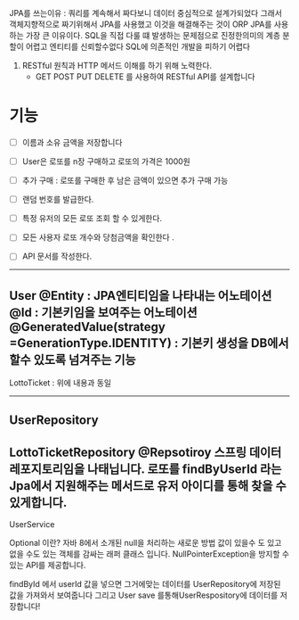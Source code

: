 JPA를 쓰는이유 : 쿼리를 계속해서 짜다보니 데이터 중심적으로 설계가되었다
그래서 객체지향적으로 짜기위해서 JPA를 사용했고 이것을 해결해주는 것이 ORP JPA를 사용하는 가장 큰 이유이다.
SQL을 직접 다룰 떄 발생하는 문제점으로 
진정한의미의 계층 분할이 어렵고 
엔티티를 신뢰할수없다
SQL에 의존적인 개발을 피하기 어렵다



1. RESTful 원칙과 HTTP 메서드 이해를 하기 위해 노력한다.
    - GET POST PUT DELETE 를 사용하여 RESTful API를 설계합니다

# 기능
- [ ] 이름과 소유 금액을 저장합니다
- [ ] User은 로또를 n장 구매하고 로또의 가격은 1000원
- [ ] 추가 구매 : 로또를 구매한 후 남은 금액이 있으면 추가 구매 가능
- [ ] 랜덤 번호를 발급한다.
- [ ] 특정 유저의 모든 로또 조회 할 수 있게한다.
- [ ] 모든 사용자 로또 개수와 당첨금액을 확인한다 .

- [ ] API 문서를 작성한다.



--------------------------------------------------------------------
User 
@Entity : JPA엔티티임을 나타내는 어노테이션
@Id : 기본키임을 보여주는 어노테이션
@GeneratedValue(strategy =GenerationType.IDENTITY) : 기본키 생성을 DB에서 할수 있도록 넘겨주는 기능
--------------------------------------------------------------------
LottoTicket : 위에 내용과 동일 

--------------------------------------------------------------------
UserRepository
--------------------------------------------------------------------
LottoTicketRepository 
@Repsotiroy 스프링 데이터 레포지토리임을 나태닙니다.
로또를 findByUserId 라는 Jpa에서 지원해주는 메서드로 유저 아이디를 통해 찾을 수 있게합니다. 
--------------------------------------------------------------------
UserService 

Optional 이란? 
자바 8에서 소개된 null을 처리하는 새로운 방법 
값이 있을수 도 있고 없을 수도 있는 객체를 감싸는 래퍼 클래스 입니다. 
NullPointerException을 방지할 수 있는 API를 제공합니다.

findById 에서 userId 값을 넣으면 그거에맞는 데이터를 UserRepository에 저장된 값을 가져와서 보여줍니다
그리고 User save 를통해UserRespository에 데이터를 저장합니다!


